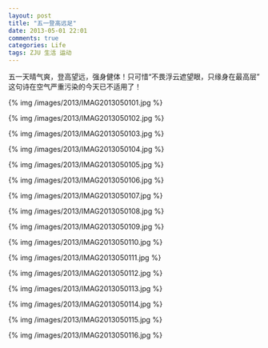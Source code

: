```yaml
---
layout: post
title: "五一登高远足"
date: 2013-05-01 22:01
comments: true
categories: Life
tags: ZJU 生活 运动
---
```

<p>五一天晴气爽，登高望远，强身健体！只可惜“不畏浮云遮望眼，只缘身在最高层” 这句诗在空气严重污染的今天已不适用了！</p>

<p>{% img /images/2013/IMAG2013050101.jpg %}

<!-- more -->

{% img /images/2013/IMAG2013050102.jpg %}

{% img /images/2013/IMAG2013050103.jpg %}

{% img /images/2013/IMAG2013050104.jpg %}

{% img /images/2013/IMAG2013050105.jpg %}

{% img /images/2013/IMAG2013050106.jpg %}

{% img /images/2013/IMAG2013050107.jpg %}

{% img /images/2013/IMAG2013050108.jpg %}

{% img /images/2013/IMAG2013050109.jpg %}

{% img /images/2013/IMAG2013050110.jpg %}

{% img /images/2013/IMAG2013050111.jpg %}

{% img /images/2013/IMAG2013050112.jpg %}

{% img /images/2013/IMAG2013050113.jpg %}

{% img /images/2013/IMAG2013050114.jpg %}

{% img /images/2013/IMAG2013050115.jpg %}

{% img /images/2013/IMAG2013050116.jpg %}
</p>